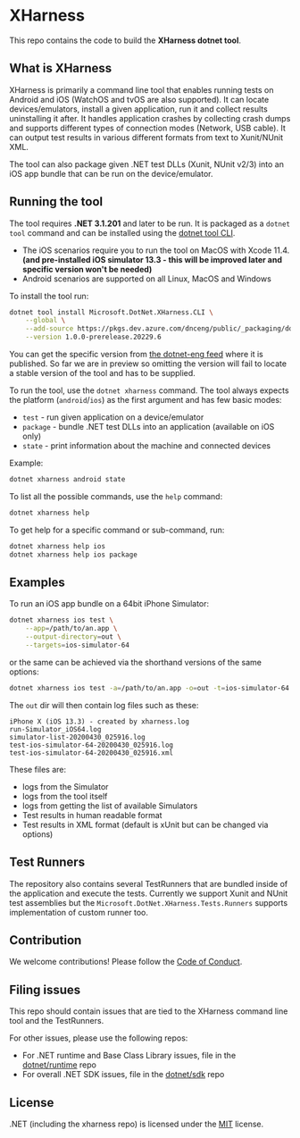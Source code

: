 # XHarness

This repo contains the code to build the **XHarness dotnet tool**.

## What is XHarness

XHarness is primarily a command line tool that enables running tests on Android and iOS (WatchOS and tvOS are also supported).
It can locate devices/emulators, install a given application, run it and collect results uninstalling it after.
It handles application crashes by collecting crash dumps and supports different types of connection modes (Network, USB cable).
It can output test results in various different formats from text to Xunit/NUnit XML.

The tool can also package given .NET test DLLs (Xunit, NUnit v2/3) into an iOS app bundle that can be run on the device/emulator.

## Running the tool

The tool requires **.NET 3.1.201** and later to be run. It is packaged as a `dotnet tool` command and can be installed using the [dotnet tool CLI](https://docs.microsoft.com/en-us/dotnet/core/tools/).

- The iOS scenarios require you to run the tool on MacOS with Xcode 11.4. **(and pre-installed iOS simulator 13.3 - this will be improved later and specific version won't be needed)**
- Android scenarios are supported on all Linux, MacOS and Windows

To install the tool run:

```bash
dotnet tool install Microsoft.DotNet.XHarness.CLI \
    --global \
    --add-source https://pkgs.dev.azure.com/dnceng/public/_packaging/dotnet-eng/nuget/v3/index.json \
    --version 1.0.0-prerelease.20229.6
```

You can get the specific version from [the dotnet-eng feed](https://dev.azure.com/dnceng/public/_packaging?_a=package&feed=dotnet-eng&view=versions&package=Microsoft.DotNet.XHarness.CLI&protocolType=NuGet) where it is published.
So far we are in preview so omitting the version will fail to locate a stable version of the tool and has to be supplied.

To run the tool, use the `dotnet xharness` command. The tool always expects the platform (`android`/`ios`) as the first argument and has few basic modes:
- `test` - run given application on a device/emulator
- `package` - bundle .NET test DLLs into an application (available on iOS only)
- `state` - print information about the machine and connected devices

Example:

```bash
dotnet xharness android state
```

To list all the possible commands, use the `help` command:

```bash
dotnet xharness help
```

To get help for a specific command or sub-command, run:

```bash
dotnet xharness help ios
dotnet xharness help ios package
```

## Examples

To run an iOS app bundle on a 64bit iPhone Simulator:

```bash
dotnet xharness ios test \
    --app=/path/to/an.app \
    --output-directory=out \
    --targets=ios-simulator-64
```

or the same can be achieved via the shorthand versions of the same options:

```bash
dotnet xharness ios test -a=/path/to/an.app -o=out -t=ios-simulator-64
```

The `out` dir will then contain log files such as these:
```console
iPhone X (iOS 13.3) - created by xharness.log
run-Simulator_iOS64.log
simulator-list-20200430_025916.log
test-ios-simulator-64-20200430_025916.log
test-ios-simulator-64-20200430_025916.xml
```

These files are:
- logs from the Simulator
- logs from the tool itself
- logs from getting the list of available Simulators
- Test results in human readable format
- Test results in XML format (default is xUnit but can be changed via options)

## Test Runners

The repository also contains several TestRunners that are bundled inside of the application and execute the tests.
Currently we support Xunit and NUnit test assemblies but the `Microsoft.DotNet.XHarness.Tests.Runners` supports implementation of custom runner too.

## Contribution

We welcome contributions! Please follow the [Code of Conduct](CODE_OF_CONDUCT.md).

## Filing issues

This repo should contain issues that are tied to the XHarness command line tool and the TestRunners.

For other issues, please use the following repos:

- For .NET runtime and Base Class Library issues, file in the [dotnet/runtime](https://github.com/dotnet/runtime) repo
- For overall .NET SDK issues, file in the [dotnet/sdk](https://github.com/dotnet/sdk) repo

## License

.NET (including the xharness repo) is licensed under the [MIT](LICENSE.TXT) license.
